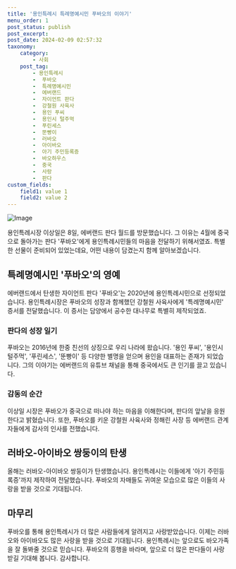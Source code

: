 ```yaml
---
title: '용인특례시 특례명예시민 푸바오의 이야기'
menu_order: 1
post_status: publish
post_excerpt: 
post_date: 2024-02-09 02:57:32
taxonomy:
    category:
        - 사회
    post_tag:
        - 용인특례시
        -  푸바오
        -  특례명예시민
        -  에버랜드
        -  자이언트 판다
        -  강철원 사육사
        -  용인 푸씨
        -  용인시 털주먹
        -  푸린세스
        -  뚠빵이
        -  러바오
        -  아이바오
        -  아기 주민등록증
        -  바오하우스
        -  중국
        -  사랑
        -  판다
custom_fields:
    field1: value 1
    field2: value 2
---
```


![Image](https://imgnews.pstatic.net/image/417/2024/02/08/0000980738_001_20240208185001533.jpg?type=w647)

용인특례시장 이상일은 8일, 에버랜드 판다 월드를 방문했습니다. 그 이유는 4월에 중국으로 돌아가는 판다 '푸바오'에게 용인특례시민들의 마음을 전달하기 위해서였죠. 특별한 선물이 준비되어 있었는데요, 어떤 내용이 담겼는지 함께 알아보겠습니다.
## 특례명예시민 '푸바오'의 영예
에버랜드에서 탄생한 자이언트 판다 '푸바오'는 2020년에 용인특례시민으로 선정되었습니다. 용인특례시장은 푸바오의 성장과 함께했던 강철원 사육사에게 '특례명예시민' 증서를 전달했습니다. 이 증서는 담양에서 공수한 대나무로 특별히 제작되었죠.
### 판다의 성장 일기
푸바오는 2016년에 한중 친선의 상징으로 우리 나라에 왔습니다. '용인 푸씨', '용인시 털주먹', '푸린세스', '뚠빵이' 등 다양한 별명을 얻으며 용인을 대표하는 존재가 되었습니다. 그의 이야기는 에버랜드의 유튜브 채널을 통해 중국에서도 큰 인기를 끌고 있습니다.
### 감동의 순간
이상일 시장은 푸바오가 중국으로 떠나야 하는 마음을 이해한다며, 판다의 앞날을 응원한다고 밝혔습니다. 또한, 푸바오를 키운 강철원 사육사와 정해린 사장 등 에버랜드 관계자들에게 감사의 인사를 전했습니다.
## 러바오-아이바오 쌍둥이의 탄생
올해는 러바오-아이바오 쌍둥이가 탄생했습니다. 용인특례시는 이들에게 '아기 주민등록증'까지 제작하여 전달했습니다. 푸바오의 자매들도 귀여운 모습으로 많은 이들의 사랑을 받을 것으로 기대됩니다.
## 마무리
푸바오를 통해 용인특례시가 더 많은 사람들에게 알려지고 사랑받았습니다. 이제는 러바오와 아이바오도 많은 사랑을 받을 것으로 기대됩니다. 용인특례시는 앞으로도 바오가족을 잘 돌봐줄 것으로 믿습니다. 푸바오의 흥행을 바라며, 앞으로 더 많은 판다들이 사랑받길 기대해 봅니다. 감사합니다.
